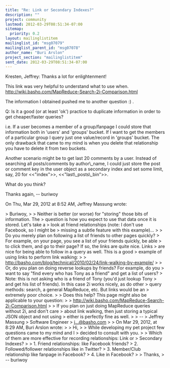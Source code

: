 ```yaml
---
title: "Re: Link or Secondary Indexes?"
description: ""
project: community
lastmod: 2012-03-29T08:51:34-07:00
sitemap:
  priority: 0.2
layout: mailinglistitem
mailinglist_id: "msg07079"
mailinglist_parent_id: "msg07078"
author_name: "Buri Arslon"
project_section: "mailinglistitem"
sent_date: 2012-03-29T08:51:34-07:00
---
```



Kresten, Jeffrey: Thanks a lot for enlightenment!

This link was very helpful to understand what to use when.
http://wiki.basho.com/MapReduce-Search-2i-Comparison.html

The information I obtained pushed me to another question :) .

Q: Is it a good (or at least 'ok') practice to duplicate information in
order to get cheaper/faster queries?

i.e. If a user becomes a member of a group/fanpage I could store that
information both in 'users' and 'groups' bucket. If I want to get the
members of a particular group I query just one value/record in 'groups'
bucket. The only drawback that came to my mind is when you delete that
relationship you have to delete it from two buckets.

Another scenario might be to get last 20 comments by a user. Instead of
searching all posts/comments by author\\_name, I could just store the post or
comment key in the user object as a secondary index and set some limit,
say, 20 for &lt;&lt;"index"&gt;&gt;, &lt;&lt;"last\\_posts\\_bin"&gt;&gt;.

What do you think?

Thanks again,
-- buriwoy

On Thu, Mar 29, 2012 at 8:52 AM, Jeffrey Massung  wrote:

&gt; Buriwoy,
&gt;
&gt; Neither is better (or worse) for "storing" those bits of information. The
&gt; question is how you expect to use that data once it is stored. Let's take a
&gt; look at friend relationships (note: I don't use Facebook, so I might be
&gt; missing a subtle feature with this example)...
&gt;
&gt; Do you merely plan on following a list of friends to other pages quickly?
&gt; For example, on your page, you see a list of your friends quickly, be able
&gt; to click them, and go to their page? If so, the links are quite nice. Links
&gt; are nice for being able to follow in a query as well. This is a good
&gt; example of using links to perform link walking:
&gt;
&gt; http://basho.com/blog/technical/2010/02/24/link-walking-by-example/
&gt;
&gt; Or, do you plan on doing reverse lookups by friends? For example, do you
&gt; want to say "find every who has Tony as a friend" and get a list of users?
&gt; Note: this is not asking who is a friend of Tony (you'd just lookup Tony
&gt; and get his list of friends). In this case 2i works nicely, as do other
&gt; query methods: search, a general MapReduce, etc. But links would be an
&gt; extremely poor choice.
&gt;
&gt; Does this help? This page might also be applicable to your question:
&gt;
&gt; http://wiki.basho.com/MapReduce-Search-2i-Comparison.html
&gt;
&gt; If you plan on just doing MapReduce queries without 2i, and don't care
&gt; about link walking, then just storing a typical JSON object and not using
&gt; either is perfectly fine as well.
&gt;
&gt; --
&gt; Jeffrey Massung
&gt; Software Engineer
&gt; j...@basho.com
&gt;
&gt; On Mar 29, 2012, at 8:29 AM, Buri Arslon wrote:
&gt;
&gt; Hi,
&gt;
&gt; While developing my pet project few questions came to my mind and I
&gt; decided to consult with you.
&gt;
&gt; Which of them are more effective for recording relationships: Link or
&gt; Secondary Indexes?
&gt;
&gt; 1. Friend relationships: like Facebook friends?
&gt; 2. Followed/follower relationships like in Twitter?
&gt; 3. Member/Club relationship like fanpage in Facebook?
&gt; 4. Like in Facebook?
&gt;
&gt; Thanks,
&gt; -- buriwoy

